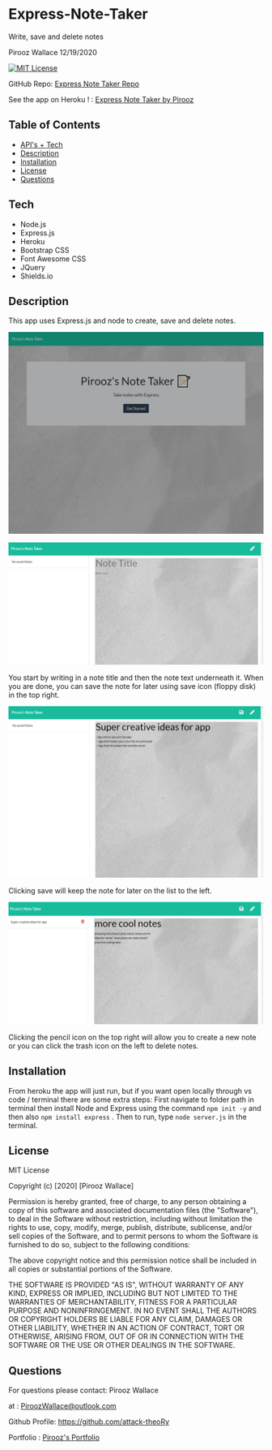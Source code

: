 # Express-Note-Taker
Write, save and delete notes

Pirooz Wallace
12/19/2020

[![MIT License](https://img.shields.io/badge/license-MIT-blue.svg)](#license)

GitHub Repo: [Express Note Taker Repo](https://github.com/attack-theoRy/Express-Note-Taker)

See the app on Heroku ! : [Express Note Taker by Pirooz](https://pirooz-note-taker.herokuapp.com/)



## Table of Contents
* [API's + Tech](#tech)
* [Description](#description)
* [Installation](#installation)
* [License](#license)
* [Questions](#questions)

## Tech
* Node.js
* Express.js
* Heroku
* Bootstrap CSS
* Font Awesome CSS
* JQuery
* Shields.io

## Description

This app uses Express.js and node to create, save and delete notes. 

![Launch Page](/public/assets/SampleStart.png)


![blank note](/public/assets/SampleBlank.png)

You start by writing in a note title and then the note text underneath it. When you are done, you can save the note for later using save icon (floppy disk) in the top right.


![SampleNote](/public/assets/sampleNote.png)


Clicking save will keep the note for later on the list to the left.

![Note2](/public/assets/sampleNote2.png)


Clicking the pencil icon on the top right will allow you to create a new note or you can click the trash icon on the left to delete notes.




## Installation

From heroku the app will just run, but if you want open locally through vs code / terminal there are some extra steps:
First navigate to folder path in terminal then install Node and Express using the command 
``` npm init -y ``` and then also ``` npm install express ``` .  Then to run,  type ``` node server.js ``` in the terminal. 

## License

MIT License

Copyright (c) [2020] [Pirooz Wallace]

Permission is hereby granted, free of charge, to any person obtaining a copy
of this software and associated documentation files (the "Software"), to deal
in the Software without restriction, including without limitation the rights
to use, copy, modify, merge, publish, distribute, sublicense, and/or sell
copies of the Software, and to permit persons to whom the Software is
furnished to do so, subject to the following conditions:

The above copyright notice and this permission notice shall be included in all
copies or substantial portions of the Software.

THE SOFTWARE IS PROVIDED "AS IS", WITHOUT WARRANTY OF ANY KIND, EXPRESS OR
IMPLIED, INCLUDING BUT NOT LIMITED TO THE WARRANTIES OF MERCHANTABILITY,
FITNESS FOR A PARTICULAR PURPOSE AND NONINFRINGEMENT. IN NO EVENT SHALL THE
AUTHORS OR COPYRIGHT HOLDERS BE LIABLE FOR ANY CLAIM, DAMAGES OR OTHER
LIABILITY, WHETHER IN AN ACTION OF CONTRACT, TORT OR OTHERWISE, ARISING FROM,
OUT OF OR IN CONNECTION WITH THE SOFTWARE OR THE USE OR OTHER DEALINGS IN THE
SOFTWARE.

## Questions
For questions please contact: Pirooz Wallace

at : PiroozWallace@outlook.com

Github Profile: https://github.com/attack-theoRy

Portfolio : [Pirooz's Portfolio](https://attack-theory.github.io/Portfolio/)



